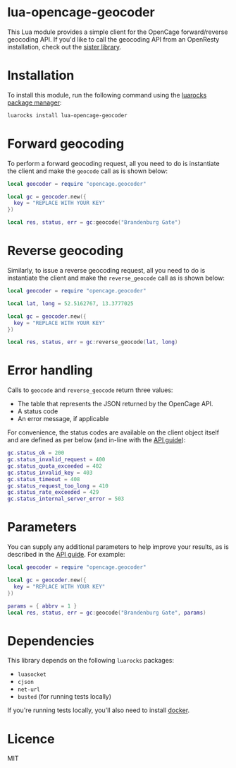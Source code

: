 # lua-opencage-geocoder

This Lua module provides a simple client for the OpenCage forward/reverse geocoding API.
If you'd like to call the geocoding API from an OpenResty installation, check out the [sister library](https://github.com/nmdguerreiro/lua-resty-opencage-geocoder).

# Installation

To install this module, run the following command using the [luarocks package manager](https://luarocks.org/):

```bash
luarocks install lua-opencage-geocoder
```

# Forward geocoding

To perform a forward geocoding request, all you need to do is instantiate the client and make the `geocode` call as is shown below:

```lua
local geocoder = require "opencage.geocoder"

local gc = geocoder.new({
  key = "REPLACE WITH YOUR KEY"
})

local res, status, err = gc:geocode("Brandenburg Gate")
```

# Reverse geocoding

Similarly, to issue a reverse geocoding request, all you need to do is instantiate the client and make the `reverse_geocode` call as is shown below:

```lua
local geocoder = require "opencage.geocoder"

local lat, long = 52.5162767, 13.3777025

local gc = geocoder.new({
  key = "REPLACE WITH YOUR KEY"
})

local res, status, err = gc:reverse_geocode(lat, long)
```

# Error handling

Calls to `geocode` and `reverse_geocode` return three values:
* The table that represents the JSON returned by the OpenCage API.
* A status code
* An error message, if applicable

For convenience, the status codes are available on the client object itself and are defined as per below (and in-line with the [API guide](https://geocoder.opencagedata.com/api#codes)):

```lua
gc.status_ok = 200
gc.status_invalid_request = 400
gc.status_quota_exceeded = 402
gc.status_invalid_key = 403
gc.status_timeout = 408
gc.status_request_too_long = 410
gc.status_rate_exceeded = 429
gc.status_internal_server_error = 503
```

# Parameters

You can supply any additional parameters to help improve your results, as is described in the [API guide](https://geocoder.opencagedata.com/api#forward-opt). For example:
```lua
local geocoder = require "opencage.geocoder"

local gc = geocoder.new({
  key = "REPLACE WITH YOUR KEY"
})

params = { abbrv = 1 }
local res, status, err = gc:geocode("Brandenburg Gate", params)

```

# Dependencies

This library depends on the following `luarocks` packages:

* `luasocket`
* `cjson`
* `net-url`
* `busted` (for running tests locally)

If you're running tests locally, you'll also need to install [docker](https://docker.com).

# Licence
MIT
